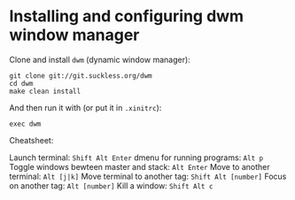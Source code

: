 # Installing and configuring dwm window manager

Clone and install `dwm` (dynamic window manager):
```
git clone git://git.suckless.org/dwm
cd dwm
make clean install
```

And then run it with (or put it in `.xinitrc`):
```
exec dwm
```

Cheatsheet:

Launch terminal: `Shift Alt Enter`
dmenu for running programs: `Alt p`
Toggle windows bewteen master and stack: `Alt Enter`
Move to another terminal: `Alt [j|k]`
Move terminal to another tag: `Shift Alt [number]`
Focus on another tag: `Alt [number]`
Kill a window: `Shift Alt c`